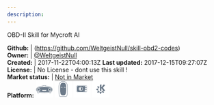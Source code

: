```yaml
---
description: 
---
```

OBD-II Skill for Mycroft AI



**Github:** | (https://github.com/WeltgeistNull/skill-obd2-codes)  
**Owner:** | [@WeltgeistNull](https://github.com/WeltgeistNull)  
**Created:** | 2017-11-22T04:00:13Z  **Last updated:** 2017-12-15T09:27:07Z  
**License:** | No License - dont use this skill !  
**Market status:** | [Not in Market](https://market.mycroft.ai/skill/)  
**Platform:**   ![](.gitbook/assets/mark-1-icon.png)  ![](.gitbook/assets/mark-2-icon.png)  ![](.gitbook/assets/picroft-icon.png)  ![](.gitbook/assets/kde.png)   
